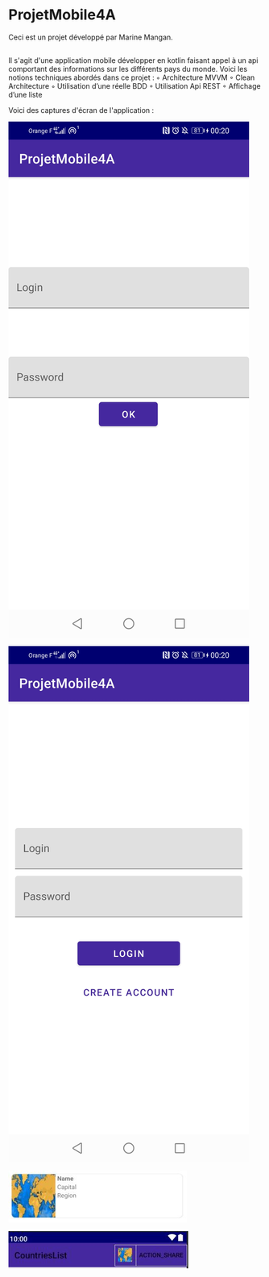 # ProjetMobile4A

Ceci est un projet développé par Marine Mangan.
##
Il s'agit d'une application mobile développer en kotlin faisant appel à un api comportant des informations sur les différents pays du monde. Voici les notions techniques abordés dans ce projet : 
	◦ Architecture MVVM
	◦	Clean Architecture
	◦	Utilisation d’une réelle BDD
	◦	Utilisation Api REST
	◦	Affichage d’une liste
  
  Voici des captures d'écran de l'application :
  
  ![](/Images/Screenshot_20201230_002044_com.example.projetmobile4a.jpg)
  
  ![](/Images/Screenshot_20201230_002035_com.example.projetmobile4a.jpg)
  
  ![](/Images/Countries.JPG)
  
  ![](/Images/Countries2.JPG)
  
